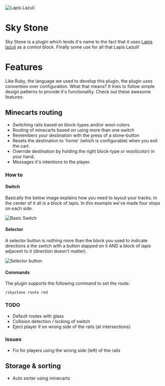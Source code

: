 ![Lapis Lazuli](http://media-mcw.cursecdn.com/5/5e/Lapis_Lazuli_\(Block\).png)

# Sky Stone

Sky Stone is a plugin which lends it's name to the fact that it uses [Lapis lazuli](http://en.wikipedia.org/wiki/Lapis_lazuli) as a control block. Finally some use for all that Lapis Lazuli!

# Features

Like Ruby, the language we used to develop this plugin, the plugin uses convention over configuration. What that means? It tries to follow simple design patterns to provide it's functionality. 
Check out these awesome features:

## Minecarts routing

- Switching rails based on block-types and/or wool-colors
- Routing of minecarts based on using more than one switch
- Remembers your destination with the press of a stone-button
- Resets the destination to 'home' (which is configurable) when you exit the cart.
- Override destination by holding the right block-type or wool(color) in your hand.
- Messages it's intentions to the player.

### How to

#### Switch
Basically the below image explains how you need to layout your tracks.
In the center of it all is a block of lapis. In this example we've made four stops on each side.

![Basic Switch](http://f.cl.ly/items/2I2929470h152y3t0n26/switch.jpg)

#### Selector
A selector button is nothing more than the block you used to indicate directions a the switch with a button slapped on it AND a block of lapis adjacent to it (direction doesn't matter).

![Selector button](http://f.cl.ly/items/180C2P0B0w3l421y1k1O/selector.jpg)

#### Commands
The plugin supports the following command to set the route:

    /skystone route red
    


### TODO
- Default routes with glass
- Collision detection / locking of switch
- Eject player if on wrong side of the rails (at intersections)

### Issues

- Fix for players using the wrong side (left) of the rails

## Storage & sorting
- Auto sorter using minecarts

